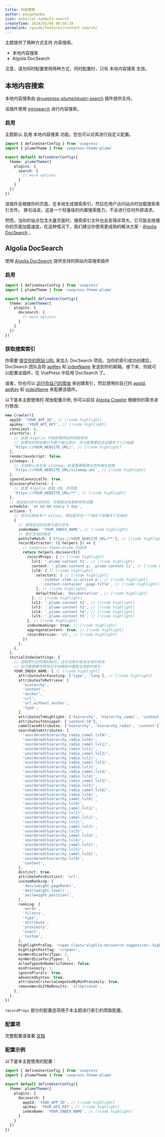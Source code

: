 ```yaml
---
title: 内容搜索
author: pengzhanbo
icon: material-symbols:search
createTime: 2024/03/04 09:58:39
permalink: /guide/features/content-search/
---
```


主题提供了两种方式支持 内容搜索。

- 本地内容搜索
- Algolia DocSearch

注意，请勿同时配置使用两种方式，同时配置时，只有 本地内容搜索 生效。

## 本地内容搜索

本地内容搜索由 [@vuepress-plume/plugin-search](https://github.com/pengzhanbo/vuepress-theme-plume/tree/main/plugins/plugin-search) 插件提供支持。

该插件使用 [minisearch](https://github.com/lucaong/minisearch) 进行内容搜索。

### 启用

主题默认 启用 本地内容搜索 功能。您也可以对其进行自定义配置。

```ts
import { defineUserConfig } from 'vuepress'
import { plumeTheme } from 'vuepress-theme-plume'

export default defineUserConfig({
  theme: plumeTheme({
    plugins: {
      search: {
        // more options
      }
    }
  })
})
```

该插件会根据你的页面，在本地生成搜索索引，然后在用户访问站点时加载搜索索引文件。
换句话说，这是一个轻量级的内置搜索能力，不会进行任何外部请求。

然而，当你的站点包含大量页面时，搜索索引文件也会变得非常大，它可能会拖慢你的页面加载速度。在这种情况下，我们建议你使用更成熟的解决方案 - [Algolia DocSearch](#algolia-docsearch) 。

## Algolia DocSearch

使用 [Algolia DocSearch](https://docsearch.algolia.com/) 提供支持的网站内容搜索插件

### 启用

```ts
import { defineUserConfig } from 'vuepress'
import { plumeTheme } from 'vuepress-theme-plume'

export default defineUserConfig({
  theme: plumeTheme({
    plugins: {
      docsearch: {
        // more options
      }
    }
  })
})
```

### 获取搜索索引

你需要 [提交你的网站 URL](https://docsearch.algolia.com/apply/) 来加入 DocSearch 项目。当你的索引成功创建后， DocSearch 团队会将 [apiKey](https://v2.vuepress.vuejs.org/zh/reference/plugin/docsearch.html#apikey) 和 [indexName](https://v2.vuepress.vuejs.org/zh/reference/plugin/docsearch.html#indexname) 发送到你的邮箱。接下来，你就可以配置该插件，在 VuePress 中启用 DocSearch 了。

或者，你也可以 [运行你自己的爬虫](https://docsearch.algolia.com/docs/run-your-own/) 来创建索引，然后使用你自己的 [appId](https://v2.vuepress.vuejs.org/zh/reference/plugin/docsearch.html#appId), [apiKey](https://v2.vuepress.vuejs.org/zh/reference/plugin/docsearch.html#apikey) 和 [indexName](https://v2.vuepress.vuejs.org/zh/reference/plugin/docsearch.html#indexname) 来配置该插件。

以下是本主题使用的 爬虫配置示例, 你可以前往 [Algolia Crawler](https://crawler.algolia.com/admin/crawlers/)
根据你的需求进行修改:

```ts
new Crawler({
  appId: 'YOUR_APP_ID', // [!code highlight]
  apiKey: 'YOUR_API_KEY', // [!code highlight]
  rateLimit: 8,
  startUrls: [
    // 这是 Algolia 开始抓取网站的初始地址
    // 如果你的网站被分为数个独立部分，你可能需要在此设置多个入口链接
    'https://YOUR_WEBSITE_URL/', // [!code highlight]
  ],
  renderJavaScript: false,
  sitemaps: [
    // 主题默认会生成 sitemap，这里需要替换为你的域名链接
    'https://YOUR_WEBSITE_URL/sitemap.xml', // [!code highlight]
  ],
  ignoreCanonicalTo: true,
  discoveryPatterns: [
    // 这是 Algolia 抓取 URL 的范围
    'https://YOUR_WEBSITE_URL/**', // [!code highlight]
  ],
  // 爬虫执行的计划时间，可根据文档更新频率设置
  schedule: 'at 02:00 every 1 day',
  actions: [
    // 你可以拥有多个 action，特别是你在一个域名下部署多个文档时
    {
      // 使用适当的名称为索引命名
      indexName: 'YOUR_INDEX_NAME', // [!code highlight]
      // 索引生效的路径
      pathsToMatch: ['https://YOUR_WEBSITE_URL/**'], // [!code highlight]
      recordExtractor: ({ helpers }) => {
        // vuepress-theme-plume 的选项
        return helpers.docsearch({
          recordProps: { // [!code highlight]
            lvl1: '.plume-content h1', // [!code highlight]
            content: '.plume-content p, .plume-content li', // [!code highlight]
            lvl0: { // [!code highlight]
              selectors: [ // [!code highlight]
                '.sidebar-item.is-active p', // [!code highlight]
                '.content-container .page-title', // [!code highlight]
              ], // [!code highlight]
              defaultValue: 'Documentation', // [!code highlight]
            }, // [!code highlight]
            lvl2: '.plume-content h2', // [!code highlight]
            lvl3: '.plume-content h3', // [!code highlight]
            lvl4: '.plume-content h4', // [!code highlight]
            lvl5: '.plume-content h5', // [!code highlight]
          }, // [!code highlight]
          indexHeadings: true, // [!code highlight]
          aggregateContent: true, // [!code highlight]
          recordVersion: 'v3', // [!code highlight]
        })
      },
    },
  ],
  initialIndexSettings: {
    // 控制索引如何被初始化，这仅当索引尚未生成时有效
    // 你可能需要在修改后手动删除并重新生成新的索引
    YOUR_INDEX_NAME: { // [!code highlight]
      attributesForFaceting: ['type', 'lang'], // [!code highlight]
      attributesToRetrieve: [
        'hierarchy',
        'content',
        'anchor',
        'url',
        'url_without_anchor',
        'type',
      ],
      attributesToHighlight: ['hierarchy', 'hierarchy_camel', 'content'],
      attributesToSnippet: ['content:10'],
      camelCaseAttributes: ['hierarchy', 'hierarchy_radio', 'content'],
      searchableAttributes: [
        'unordered(hierarchy_radio_camel.lvl0)',
        'unordered(hierarchy_radio.lvl0)',
        'unordered(hierarchy_radio_camel.lvl1)',
        'unordered(hierarchy_radio.lvl1)',
        'unordered(hierarchy_radio_camel.lvl2)',
        'unordered(hierarchy_radio.lvl2)',
        'unordered(hierarchy_radio_camel.lvl3)',
        'unordered(hierarchy_radio.lvl3)',
        'unordered(hierarchy_radio_camel.lvl4)',
        'unordered(hierarchy_radio.lvl4)',
        'unordered(hierarchy_radio_camel.lvl5)',
        'unordered(hierarchy_radio.lvl5)',
        'unordered(hierarchy_radio_camel.lvl6)',
        'unordered(hierarchy_radio.lvl6)',
        'unordered(hierarchy_camel.lvl0)',
        'unordered(hierarchy.lvl0)',
        'unordered(hierarchy_camel.lvl1)',
        'unordered(hierarchy.lvl1)',
        'unordered(hierarchy_camel.lvl2)',
        'unordered(hierarchy.lvl2)',
        'unordered(hierarchy_camel.lvl3)',
        'unordered(hierarchy.lvl3)',
        'unordered(hierarchy_camel.lvl4)',
        'unordered(hierarchy.lvl4)',
        'unordered(hierarchy_camel.lvl5)',
        'unordered(hierarchy.lvl5)',
        'unordered(hierarchy_camel.lvl6)',
        'unordered(hierarchy.lvl6)',
        'content',
      ],
      distinct: true,
      attributeForDistinct: 'url',
      customRanking: [
        'desc(weight.pageRank)',
        'desc(weight.level)',
        'asc(weight.position)',
      ],
      ranking: [
        'words',
        'filters',
        'typo',
        'attribute',
        'proximity',
        'exact',
        'custom',
      ],
      highlightPreTag: '<span class="algolia-docsearch-suggestion--highlight">',
      highlightPostTag: '</span>',
      minWordSizefor1Typo: 3,
      minWordSizefor2Typos: 7,
      allowTyposOnNumericTokens: false,
      minProximity: 1,
      ignorePlurals: true,
      advancedSyntax: true,
      attributeCriteriaComputedByMinProximity: true,
      removeWordsIfNoResults: 'allOptional',
    },
  },
})
```

`recordProps` 部分的配置选项用于本主题进行索引的爬取配置。

### 配置项

完整配置请查看 [文档](https://v2.vuepress.vuejs.org/zh/reference/plugin/docsearch.html#%E9%85%8D%E7%BD%AE%E9%A1%B9)

### 配置示例

以下是本主题使用的配置：
```ts
import { defineUserConfig } from 'vuepress'
import { plumeTheme } from 'vuepress-theme-plume'

export default defineUserConfig({
  theme: plumeTheme({
    plugins: {
      docsearch: {
        appId: 'YOUR_APP_ID', // [!code highlight]
        apiKey: 'YOUR_API_KEY', // [!code highlight]
        indexName: 'YOUR_INDEX_NAME', // [!code highlight]
      }
    }
  })
})
```

